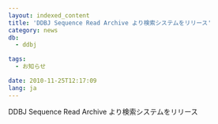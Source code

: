 ```yaml
---
layout: indexed_content
title: 'DDBJ Sequence Read Archive より検索システムをリリース'
category: news
db:
  - ddbj

tags:
  - お知らせ

date: 2010-11-25T12:17:09
lang: ja
---
```


DDBJ Sequence Read Archive より検索システムをリリース
